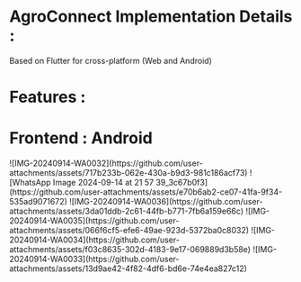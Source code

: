 # AgroConnect Implementation Details :
Based on Flutter for cross-platform  (Web and Android)

# Features :




# Frontend : Android
<table>
  <tr>
![IMG-20240914-WA0032](https://github.com/user-attachments/assets/717b233b-062e-430a-b9d3-981c186acf73)
![WhatsApp Image 2024-09-14 at 21 57 39_3c67b0f3](https://github.com/user-attachments/assets/e70b6ab2-ce07-41fa-9f34-535ad9071672)
![IMG-20240914-WA0036](https://github.com/user-attachments/assets/3da01ddb-2c61-44fb-b771-7fb6a159e66c)
      </tr>
  <tr>
![IMG-20240914-WA0035](https://github.com/user-attachments/assets/066f6cf5-efe6-49ae-923d-5372ba0c8032)
![IMG-20240914-WA0034](https://github.com/user-attachments/assets/f03c8635-302d-4183-9e17-069889d3b58e)
![IMG-20240914-WA0033](https://github.com/user-attachments/assets/13d9ae42-4f82-4df6-bd6e-74e4ea827c12)
 </tr>
</table>
